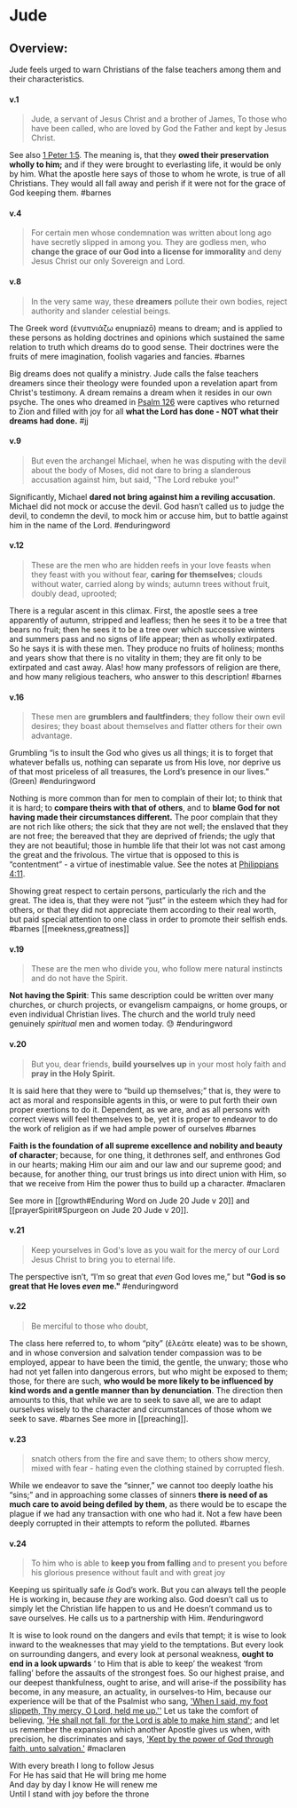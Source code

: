 # Jude

## Overview:
Jude feels urged to warn Christians of the false teachers among them and their characteristics.


#### v.1
>Jude, a servant of Jesus Christ and a brother of James,
>To those who have been called, who are loved by God the Father and kept by Jesus Christ.

See also [1 Peter 1:5](1Peter1#v.5). The meaning is, that they **owed their preservation wholly to him;** and if they were brought to everlasting life, it would be only by him. What the apostle here says of those to whom he wrote, is true of all Christians. They would all fall away and perish if it were not for the grace of God keeping them.
#barnes 

#### v.4
>For certain men whose condemnation was written about long ago have secretly slipped in among you. They are godless men, who **change the grace of our God into a license for immorality** and deny Jesus Christ our only Sovereign and Lord.

#### v.8
>In the very same way, these **dreamers** pollute their own bodies, reject authority and slander celestial beings.

The Greek word (ἐνυπνιάζω enupniazō) means to dream; and is applied to these persons as holding doctrines and opinions which sustained the same relation to truth which dreams do to good sense. Their doctrines were the fruits of mere imagination, foolish vagaries and fancies.
#barnes 

Big dreams does not qualify a ministry. Jude calls the false teachers dreamers since their theology were founded upon a revelation apart from Christ's testimony. A dream remains a dream when it resides in our own psyche. The ones who dreamed in [Psalm 126](Psalm126.md) were captives who returned to Zion and filled with joy for all **what the Lord has done - NOT what their dreams had done.**
#jj

#### v.9
>But even the archangel Michael, when he was disputing with the devil about the body of Moses, did not dare to bring a slanderous accusation against him, but said, "The Lord rebuke you!"

Significantly, Michael **dared not bring against him a reviling accusation**. Michael did not mock or accuse the devil. God hasn’t called us to judge the devil, to condemn the devil, to mock him or accuse him, but to battle against him in the name of the Lord.
#enduringword 

#### v.12
>These are the men who are hidden reefs in your love feasts when they feast with you without fear, **caring for themselves**; clouds without water, carried along by winds; autumn trees without fruit, doubly dead, uprooted;

There is a regular ascent in this climax. First, the apostle sees a tree apparently of autumn, stripped and leafless; then he sees it to be a tree that bears no fruit; then he sees it to be a tree over which successive winters and summers pass and no signs of life appear; then as wholly extirpated. So he says it is with these men. They produce no fruits of holiness; months and years show that there is no vitality in them; they are fit only to be extirpated and cast away. Alas! how many professors of religion are there, and how many religious teachers, who answer to this description!
#barnes 


#### v.16
>These men are **grumblers and faultfinders**; they follow their own evil desires; they boast about themselves and flatter others for their own advantage.

Grumbling “is to insult the God who gives us all things; it is to forget that whatever befalls us, nothing can separate us from His love, nor deprive us of that most priceless of all treasures, the Lord’s presence in our lives.” (Green)
#enduringword 

Nothing is more common than for men to complain of their lot; to think that it is hard; to **compare theirs with that of others**, and to **blame God for not having made their circumstances different.** The poor complain that they are not rich like others; the sick that they are not well; the enslaved that they are not free; the bereaved that they are deprived of friends; the ugly that they are not beautiful; those in humble life that their lot was not cast among the great and the frivolous. The virtue that is opposed to this is “contentment” - a virtue of inestimable value. See the notes at [Philippians 4:11](Philippians4#v.11).

Showing great respect to certain persons, particularly the rich and the great. The idea is, that they were not “just” in the esteem which they had for others, or that they did not appreciate them according to their real worth, but paid special attention to one class in order to promote their selfish ends.
#barnes [[meekness,greatness]]

#### v.19
>These are the men who divide you, who follow mere natural instincts and do not have the Spirit.

**Not having the Spirit**: This same description could be written over many churches, or church projects, or evangelism campaigns, or home groups, or even individual Christian lives. The church and the world truly need genuinely _spiritual_ men and women today. 😓
#enduringword 

#### v.20
>But you, dear friends, **build yourselves up** in your most holy faith and **pray in the Holy Spirit.**

It is said here that they were to “build up themselves;” that is, they were to act as moral and responsible agents in this, or were to put forth their own proper exertions to do it. Dependent, as we are, and as all persons with correct views will feel themselves to be, yet it is proper to endeavor to do the work of religion as if we had ample power of ourselves
#barnes 

**Faith is the foundation of all supreme excellence and nobility and beauty of character**; because, for one thing, it dethrones self, and enthrones God in our hearts; making Him our aim and our law and our supreme good; and because, for another thing, our trust brings us into direct union with Him, so that we receive from Him the power thus to build up a character.
#maclaren 

See more in [[growth#Enduring Word on Jude 20 Jude v 20]] and [[prayerSpirit#Spurgeon on Jude 20 Jude v 20]].


#### v.21
>Keep yourselves in God's love as you wait for the mercy of our Lord Jesus Christ to bring you to eternal life.

The perspective isn’t, “I’m so great that _even_ God loves me,” but **"God is so great that He loves _even_ me."**
#enduringword 

#### v.22
>Be merciful to those who doubt,

The class here referred to, to whom “pity” (ἐλεάτε eleate) was to be shown, and in whose conversion and salvation tender compassion was to be employed, appear to have been the timid, the gentle, the unwary; those who had not yet fallen into dangerous errors, but who might be exposed to them; those, for there are such, **who would be more likely to be influenced by kind words and a gentle manner than by denunciation**. The direction then amounts to this, that while we are to seek to save all, we are to adapt ourselves wisely to the character and circumstances of those whom we seek to save.
#barnes 
See more in [[preaching]].

#### v.23
>snatch others from the fire and save them; to others show mercy, mixed with fear - hating even the clothing stained by corrupted flesh.

While we endeavor to save the “sinner,” we cannot too deeply loathe his “sins;” and in approaching some classes of sinners **there is need of as much care to avoid being defiled by them**, as there would be to escape the plague if we had any transaction with one who had it. Not a few have been deeply corrupted in their attempts to reform the polluted.
#barnes 


#### v.24
>To him who is able to **keep you from falling** and to present you before his glorious presence without fault and with great joy

Keeping us spiritually safe _is_ God’s work. But you can always tell the people He is working in, because _they_ are working also. God doesn’t call us to simply let the Christian life happen to us and He doesn’t command us to save ourselves. He calls us to a partnership with Him.
#enduringword 

It is wise to look round on the dangers and evils that tempt; it is wise to look inward to the weaknesses that may yield to the temptations. But every look on surrounding dangers, and every look at personal weakness, **ought to end in a look upwards** ‘ to Him that is able to keep’ the weakest ‘from falling’ before the assaults of the strongest foes.
So our highest praise, and our deepest thankfulness, ought to arise, and will arise-if the possibility has become, in any measure, an actuality, in ourselves-to Him, because our experience will be that of the Psalmist who sang, ['When I said, my foot slippeth, Thy mercy, O Lord, held me up.''](Psalm94.md#v.18) Let us take the comfort of believing, ['He shall not fall, for the Lord is able to make him stand'](Romans14#v.4); and let us remember the expansion which another Apostle gives us when, with precision, he discriminates and says, ['Kept by the power of God through faith, unto salvation.'](1Peter1#v.4-5)
#maclaren 

With every breath I long to follow Jesus  
For He has said that He will bring me home  
And day by day I know He will renew me  
Until I stand with joy before the throne